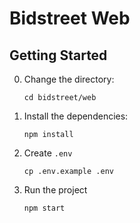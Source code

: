 # Bidstreet Web

## Getting Started

0. Change the directory:
   ```
   cd bidstreet/web
   ```
1. Install the dependencies:
   ```
   npm install
   ```
2. Create `.env`

   ```
   cp .env.example .env
   ```

3. Run the project
   ```
   npm start
   ```
